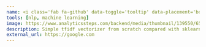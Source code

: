 ```yaml
---
name: <i class='fab fa-github' data-toggle='tooltip' data-placement='bottom' data-delay='250'></i> |&nbsp;Tfidf Vectorizer
tools: [nlp, machine learning]
image: https://www.analyticssteps.com/backend/media/thumbnail/139550/6548071_1574075700_NLP.jpg
description: Simple tfidf vectorizer from scratch compared with sklearn's implementation.
external_url: https://google.com
---
```

